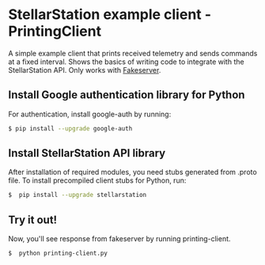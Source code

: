 # StellarStation example client - PrintingClient

A simple example client that prints received telemetry and sends commands at a fixed interval. Shows
the basics of writing code to integrate with the StellarStation API. Only works with [Fakeserver](../../fakeserver).


## Install Google authentication library for Python
For authentication, install google-auth by running:
```bash
$ pip install --upgrade google-auth
```

## Install StellarStation API library
After installation of required modules, you need stubs generated from .proto file. To install precompiled client stubs for Python, run:

```bash
$  pip install --upgrade stellarstation
```

## Try it out!
Now, you'll see response from fakeserver by running printing-client.
```bash
$  python printing-client.py
```
